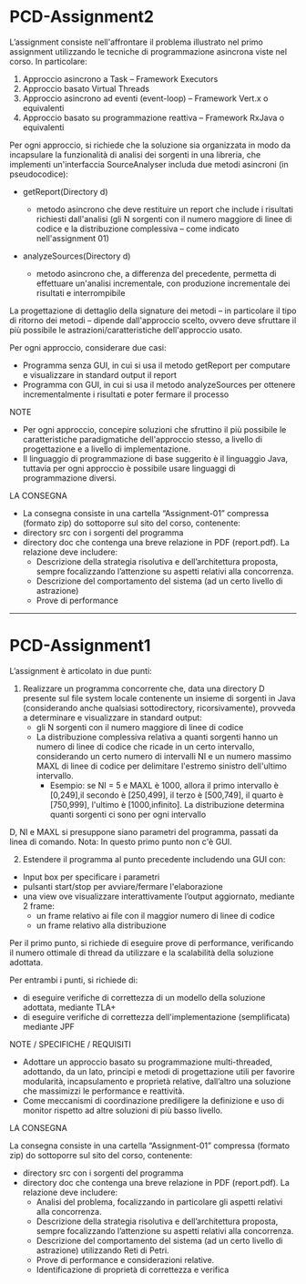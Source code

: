 # PCD-Assignment2
				
L’assignment consiste nell'affrontare il problema illustrato nel primo assignment utilizzando le tecniche di programmazione asincrona viste nel corso. In particolare:

1) Approccio asincrono a Task – Framework Executors
2) Approccio basato Virtual Threads
3) Approccio asincrono ad eventi (event-loop) – Framework Vert.x o equivalenti   	
4) Approccio basato su programmazione reattiva – Framework RxJava o equivalenti

Per ogni approccio, si richiede che la soluzione sia organizzata in modo da incapsulare la funzionalità di analisi dei sorgenti in una libreria,  che implementi un'interfaccia SourceAnalyser includa due metodi asincroni (in pseudocodice):

* getReport(Directory d)
	* metodo asincrono che deve restituire un report che include i risultati richiesti dall'analisi (gli N sorgenti con il numero maggiore di linee di codice e la distribuzione complessiva – come indicato nell'assignment 01)

* analyzeSources(Directory d)	
	* metodo asincrono che, a differenza del precedente, permetta di effettuare un'analisi incrementale, con produzione incrementale  dei risultati e interrompibile

La progettazione di dettaglio della signature dei metodi – in particolare il tipo di ritorno dei metodi – dipende dall'approccio scelto, ovvero deve sfruttare il più possibile le astrazioni/caratteristiche dell'approccio usato.  

Per ogni approccio, considerare due casi:

* Programma senza GUI, in cui si usa il metodo getReport per computare e visualizzare in standard output il report
* Programma con GUI, in cui si usa il metodo analyzeSources per ottenere incrementalmente i risultati e poter fermare il processo

NOTE 

* Per ogni approccio, concepire soluzioni che sfruttino il più possibile le caratteristiche paradigmatiche dell'approccio stesso, a livello di progettazione e a livello di implementazione.
* Il linguaggio di programmazione di base suggerito è il linguaggio Java, tuttavia per ogni approccio è possibile usare linguaggi di programmazione diversi.
 
LA CONSEGNA

* La consegna consiste in una cartella “Assignment-01” compressa (formato zip)  do sottoporre sul sito del corso, contenente:
* directory src con i sorgenti del programma
* directory doc che contenga una breve relazione in PDF (report.pdf). La relazione deve includere:
	* Descrizione della strategia risolutiva e dell’architettura proposta, sempre focalizzando l’attenzione su aspetti relativi alla concorrenza.
	* Descrizione del comportamento del sistema (ad un certo livello di astrazione)
	* Prove di performance



---------------------------------------------------------------------------------------------------------------------------------------------------------


# PCD-Assignment1
                                
L’assignment è articolato in due punti:


1. Realizzare un programma concorrente che, data una directory D presente sul file system locale contenente un insieme di sorgenti in Java (considerando anche qualsiasi  sottodirectory, ricorsivamente), provveda a determinare e visualizzare in standard output:
   * gli N sorgenti con il numero maggiore di linee di codice 
   * La distribuzione complessiva relativa a quanti sorgenti hanno un numero di linee di codice che ricade in un certo intervallo, considerando un certo numero di intervalli NI  e un numero massimo MAXL  di linee di codice per delimitare l'estremo sinistro dell'ultimo intervallo.
      *  Esempio: se NI = 5 e MAXL è 1000, allora il primo intervallo è [0,249],il secondo è  [250,499], il terzo è  [500,749], il quarto è [750,999], l'ultimo è [1000,infinito]. La distribuzione determina quanti sorgenti ci sono per ogni intervallo


D, NI e MAXL si presuppone siano parametri del programma, passati da linea di comando.  Nota: In questo primo punto non c'è GUI.


2.  Estendere il programma al punto precedente includendo una GUI con:
* Input box per specificare i parametri
* pulsanti start/stop per avviare/fermare l'elaborazione
* una view ove visualizzare interattivamente l’output aggiornato, mediante 2 frame: 
   * un frame relativo ai file con il maggior numero di linee di codice 
   * un frame relativo alla distribuzione


Per il primo punto, si richiede di eseguire prove di performance, verificando il numero ottimale di thread da utilizzare e la scalabilità della soluzione adottata.


Per entrambi i punti, si richiede di:
* di eseguire verifiche di correttezza di un modello della soluzione adottata,  mediante TLA+
* di eseguire verifiche di correttezza dell'implementazione (semplificata) mediante JPF


NOTE / SPECIFICHE / REQUISITI 


* Adottare un approccio basato su programmazione multi-threaded, adottando, da un lato, principi e metodi di progettazione utili per favorire modularità, incapsulamento e proprietà relative, dall’altro una soluzione che massimizzi le performance e reattività. 
* Come meccanismi di coordinazione prediligere la definizione e uso di monitor  rispetto ad altre soluzioni di più basso livello.
 
LA CONSEGNA


La consegna consiste in una cartella “Assignment-01” compressa (formato zip)  do sottoporre sul sito del corso, contenente:
* directory src con i sorgenti del programma
* directory doc che contenga una breve relazione in PDF (report.pdf). La relazione deve includere:
   * Analisi del problema, focalizzando in particolare gli aspetti relativi alla concorrenza.
   * Descrizione della strategia risolutiva e dell’architettura proposta, sempre focalizzando l’attenzione su aspetti relativi alla concorrenza.
   * Descrizione del comportamento del sistema (ad un certo livello di astrazione) utilizzando Reti di Petri. 
   * Prove di performance e considerazioni relative.
   * Identificazione di proprietà di correttezza e verifica
